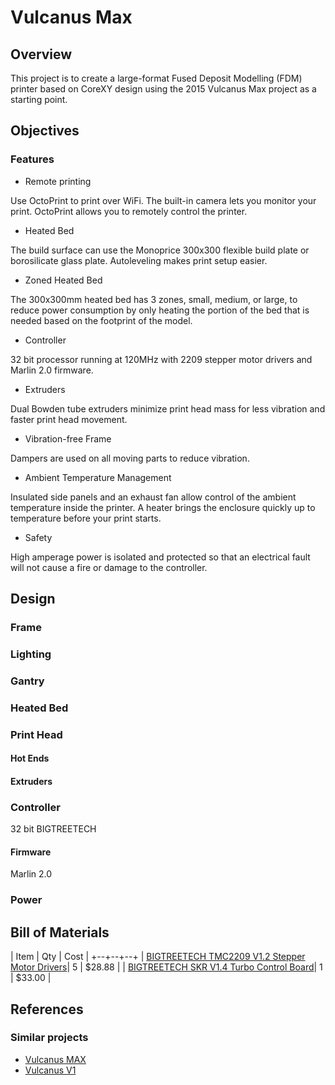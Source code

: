 # Vulcanus Max
## Overview

This project is to create a large-format Fused Deposit Modelling (FDM) printer based on CoreXY design using the 2015 Vulcanus Max project as a starting point.

## Objectives

### Features

* Remote printing

Use OctoPrint to print over WiFi. The built-in camera lets you monitor your print. OctoPrint allows you to remotely control the printer.

* Heated Bed

The build surface can use the Monoprice 300x300 flexible build plate or borosilicate glass plate. Autoleveling makes print setup easier.

* Zoned Heated Bed

The 300x300mm heated bed has 3 zones, small, medium, or large, to reduce power consumption by only heating the portion of the bed that is needed based on the footprint of the model.

* Controller

32 bit processor running at 120MHz with 2209 stepper motor drivers and Marlin 2.0 firmware.

* Extruders

Dual Bowden tube extruders minimize print head mass for less vibration and faster print head movement.

* Vibration-free Frame

Dampers are used on all moving parts to reduce vibration.

* Ambient Temperature Management

Insulated side panels and an exhaust fan allow control of the ambient temperature inside the printer. A heater brings the enclosure quickly up to temperature before your print starts.

* Safety

High amperage power is isolated and protected so that an electrical fault will not cause a fire or damage to the controller.

## Design

### Frame

### Lighting

### Gantry

### Heated Bed

### Print Head

#### Hot Ends

#### Extruders

### Controller

32 bit BIGTREETECH

#### Firmware

Marlin 2.0

### Power

## Bill of Materials

| Item | Qty | Cost |
+--+--+--+
| [BIGTREETECH TMC2209 V1.2 Stepper Motor Drivers](https://www.aliexpress.com/snapshot/0.html?spm=a2g0s.9042647.6.2.236d4c4dOF5Ewb&orderId=8010661253423936&productId=33029587820)| 5 | $28.88 |
| [BIGTREETECH SKR V1.4 Turbo Control Board](https://www.aliexpress.com/snapshot/0.html?spm=a2g0s.9042647.6.5.236d4c4dOF5Ewb&orderId=8010661253433936&productId=4000480059509)| 1 | $33.00 |

## References

### Similar projects

* [Vulcanus MAX](https://www.instructables.com/id/Vulcanus-MAX-CoreXY-Aluminum-Frame-RepRap-3D-Print/)
* [Vulcanus V1](https://www.instructables.com/id/Vulcanus-V1-3D-Printer/)